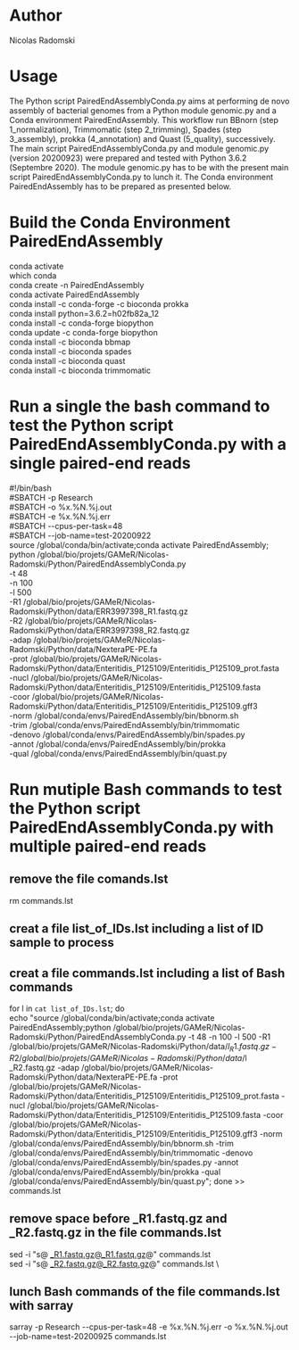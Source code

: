 # Author
Nicolas Radomski

# Usage
The Python script PairedEndAssemblyConda.py aims at performing de novo assembly of bacterial genomes from a Python module genomic.py and a Conda environment PairedEndAssembly.
This workflow run BBnorn (step 1_normalization), Trimmomatic (step 2_trimming), Spades (step 3_assembly), prokka (4_annotation) and Quast (5_quality), successively.
The main script PairedEndAssemblyConda.py and module genomic.py (version 20200923) were prepared and tested with Python 3.6.2 (Septembre 2020).
The module genomic.py has to be with the present main script PairedEndAssemblyConda.py to lunch it.
The Conda environment PairedEndAssembly has to be prepared as presented below.

# Build the Conda Environment PairedEndAssembly
conda activate \
which conda \
conda create -n PairedEndAssembly \
conda activate PairedEndAssembly \
conda install -c conda-forge -c bioconda prokka \
conda install python=3.6.2=h02fb82a_12 \
conda install -c conda-forge biopython \
conda update -c conda-forge biopython \
conda install -c bioconda bbmap \
conda install -c bioconda spades \
conda install -c bioconda quast \
conda install -c bioconda trimmomatic

# Run a single the bash command to test the Python script PairedEndAssemblyConda.py with a single paired-end reads
#!/bin/bash \
#SBATCH -p Research \
#SBATCH -o %x.%N.%j.out \
#SBATCH -e %x.%N.%j.err \
#SBATCH --cpus-per-task=48 \
#SBATCH --job-name=test-20200922 \
source /global/conda/bin/activate;conda activate PairedEndAssembly; \
python /global/bio/projets/GAMeR/Nicolas-Radomski/Python/PairedEndAssemblyConda.py \
 -t 48 \
 -n 100 \
 -l 500 \
 -R1 /global/bio/projets/GAMeR/Nicolas-Radomski/Python/data/ERR3997398_R1.fastq.gz \
 -R2 /global/bio/projets/GAMeR/Nicolas-Radomski/Python/data/ERR3997398_R2.fastq.gz \
 -adap /global/bio/projets/GAMeR/Nicolas-Radomski/Python/data/NexteraPE-PE.fa \
 -prot /global/bio/projets/GAMeR/Nicolas-Radomski/Python/data/Enteritidis_P125109/Enteritidis_P125109_prot.fasta \
 -nucl /global/bio/projets/GAMeR/Nicolas-Radomski/Python/data/Enteritidis_P125109/Enteritidis_P125109.fasta \
 -coor /global/bio/projets/GAMeR/Nicolas-Radomski/Python/data/Enteritidis_P125109/Enteritidis_P125109.gff3 \
 -norm /global/conda/envs/PairedEndAssembly/bin/bbnorm.sh \
 -trim /global/conda/envs/PairedEndAssembly/bin/trimmomatic \
 -denovo /global/conda/envs/PairedEndAssembly/bin/spades.py \
 -annot /global/conda/envs/PairedEndAssembly/bin/prokka \
 -qual /global/conda/envs/PairedEndAssembly/bin/quast.py

# Run mutiple Bash commands to test the Python script PairedEndAssemblyConda.py with multiple paired-end reads
## remove the file comands.lst
rm commands.lst
## creat a file list_of_IDs.lst including a list of ID sample to process
## creat a file commands.lst including a list of Bash commands
for l in `cat list_of_IDs.lst`; do \
	echo "source /global/conda/bin/activate;conda activate PairedEndAssembly;python /global/bio/projets/GAMeR/Nicolas-Radomski/Python/PairedEndAssemblyConda.py -t 48 -n 100 -l 500 -R1 /global/bio/projets/GAMeR/Nicolas-Radomski/Python/data/$l _R1.fastq.gz -R2 /global/bio/projets/GAMeR/Nicolas-Radomski/Python/data/$l _R2.fastq.gz -adap /global/bio/projets/GAMeR/Nicolas-Radomski/Python/data/NexteraPE-PE.fa -prot /global/bio/projets/GAMeR/Nicolas-Radomski/Python/data/Enteritidis_P125109/Enteritidis_P125109_prot.fasta -nucl /global/bio/projets/GAMeR/Nicolas-Radomski/Python/data/Enteritidis_P125109/Enteritidis_P125109.fasta -coor /global/bio/projets/GAMeR/Nicolas-Radomski/Python/data/Enteritidis_P125109/Enteritidis_P125109.gff3 -norm /global/conda/envs/PairedEndAssembly/bin/bbnorm.sh -trim /global/conda/envs/PairedEndAssembly/bin/trimmomatic -denovo /global/conda/envs/PairedEndAssembly/bin/spades.py -annot /global/conda/envs/PairedEndAssembly/bin/prokka -qual /global/conda/envs/PairedEndAssembly/bin/quast.py";
done >> commands.lst
## remove space before _R1.fastq.gz and _R2.fastq.gz in the file commands.lst
sed -i "s@ _R1.fastq.gz@_R1.fastq.gz@" commands.lst \
sed -i "s@ _R2.fastq.gz@_R2.fastq.gz@" commands.lst \
## lunch Bash commands of the file commands.lst with sarray
sarray -p Research --cpus-per-task=48 -e %x.%N.%j.err -o %x.%N.%j.out --job-name=test-20200925 commands.lst